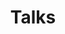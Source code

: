 ---
backreferences:
- index.md
link: /talks
links:
- date: October 4, 2022
  title: Navigating the future of Modern Data Stack with Chris Riccomini
  url: https://www.youtube.com/watch?v=D--kcFdnAR8
- date: September 29, 2022
  title: Ledgers at Scale! With Chris Riccomini
  url: https://www.youtube.com/watch?v=xQ7Gmkb9zts
- date: July 10, 2022
  title: 'Data Engineering Podcast: Maintain Your Data Engineers'' Sanity By Embracing
    Automation'
  url: https://podcasts.apple.com/us/podcast/maintain-your-data-engineers-sanity-by-embracing-automation/id1193040557?i=1000569454511
- date: April 4, 2022
  title: A DevOps Angle to Data Mesh and WePay's Journey
  url: https://podcasts.apple.com/us/podcast/a-devops-angle-to-data-mesh-and-wepays/id1601585312?i=1000556136565
- date: March 2, 2022
  title: The Data Mesh with Chris Riccomini
  url: https://podcasts.apple.com/us/podcast/episode-1-the-data-mesh-with-chris-riccomini/id1612532253?i=1000552753665
- date: December 16, 2021
  title: 'Beyond SELECT *: Unpacking the Complexity of Database Snapshots'
  url: https://www.youtube.com/watch?v=opBSNm7rR1k
- date: December 9, 2021
  title: Data Warehousing Trends
  url: https://www.slideshare.net/criccomini/data-warehousing-trends
- date: December 1, 2021
  title: 'Software Engineering Radio: Chris Riccomini and Dmitriy Ryaboy on The Missing
    README'
  url: https://www.se-radio.net/2021/12/episode-488-chris-riccomini-and-dmitriy-ryaboy-on-the-missing-readme/
- date: November 18, 2021
  title: What Your Tech Lead Thinks You Know (But Didn't Teach You)
  url: https://www.slideshare.net/criccomini/what-your-tech-lead-thinks-you-know-but-didnt-teach-you
- date: November 8, 2021
  title: Modern Data Architectures, Pipelines, & Streams QCon 2021 Panel
  url: https://plus.qconferences.com/plus2021/track/modern-data-architectures-pipelines-streams
- date: October 20, 2021
  title: The Missing README interview with Curai, Dmitriy Ryaboy, and Chris Riccomini
  url: https://blog.themissingreadme.com/the-missing-readme-curai-interviews-dmitriy-ryaboy-and-chris-riccomini-7b46a3d927c8
- date: September 1, 2021
  title: 'Software Engineering Daily: The Missing README'
  url: https://softwareengineeringdaily.com/2021/09/01/the-missing-readme-with-chris-riccomini-and-dmitriy-ryaboy/
- date: November 17, 2020
  title: Modern Data Engineering QCon 2020 Panel
  url: https://plus.qconferences.com/plus2020/presentation/modern-data-engineering-panel
- date: December 4, 2019
  title: The Future of Data Engineering
  url: https://www.infoq.com/presentations/data-engineering-pipelines-warehouses/
- date: May 16, 2019
  title: The History of Apache Kafka and Stream Processing
  url: https://developer.confluent.io/podcast/chris-riccomini-on-the-history-of-apache-kafka-and-stream-processing
- date: March 21, 2018
  title: 'The Airflow Podcast: Best Practices'
  url: https://soundcloud.com/the-airflow-podcast/best-practices
- date: June 14, 2016
  title: Airflow at WePay
  url: https://wepayinc.app.box.com/s/hf1chwmthuet29ux2a83f5quc8o5q18k
- date: November 28, 2013
  title: 'Samza: Real-time Stream Processing at LinkedIn'
  url: https://www.infoq.com/presentations/samza-linkedin/
- date: October 12, 2012
  title: Building Applications on YARN
  url: https://www.slideshare.net/criccomini/building-applications-on-yarn
title: Talks
---